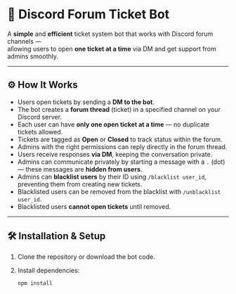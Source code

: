 # 🤖 Discord Forum Ticket Bot

A **simple** and **efficient** ticket system bot that works with Discord forum channels —  
allowing users to open **one ticket at a time** via DM and get support from admins smoothly.

---

## ⚙️ How It Works

- Users open tickets by sending a **DM to the bot**.  
- The bot creates a **forum thread** (ticket) in a specified channel on your Discord server.  
- Each user can have **only one open ticket at a time** — no duplicate tickets allowed.  
- Tickets are tagged as **Open** or **Closed** to track status within the forum.  
- Admins with the right permissions can reply directly in the forum thread.  
- Users receive responses **via DM**, keeping the conversation private.  
- Admins can communicate privately by starting a message with a `.` (dot) — these messages are **hidden from users**.  
- Admins can **blacklist users** by their ID using `/blacklist user_id`, preventing them from creating new tickets.  
- Blacklisted users can be removed from the blacklist with `/unblacklist user_id`.  
- Blacklisted users **cannot open tickets** until removed.

---

## 🛠 Installation & Setup

1. Clone the repository or download the bot code.

2. Install dependencies:  
   ```bash
   npm install
